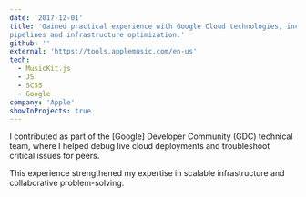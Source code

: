 ```yaml
---
date: '2017-12-01'
title: 'Gained practical experience with Google Cloud technologies, including Kubernetes, CI/CD
pipelines and infrastructure optimization.'
github: ''
external: 'https://tools.applemusic.com/en-us'
tech:
  - MusicKit.js
  - JS
  - SCSS
  - Google
company: 'Apple'
showInProjects: true
---
```


I contributed as part of the [Google] Developer Community (GDC) technical team, where I
helped debug live cloud deployments and troubleshoot critical issues for peers.

This experience strengthened my expertise in scalable infrastructure and collaborative
problem-solving.
